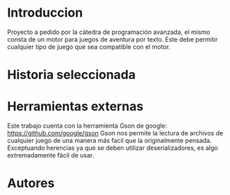 # Introduccion
Proyecto a pedido por la cátedra de programación avanzada, el mismo consta de un motor para juegos de aventura por texto. Este debe permitir cualquier tipo de juego que sea compatible con el motor.

# Historia seleccionada

# Herramientas externas
Este trabajo cuenta con la herramienta Gson de google: https://github.com/google/gson
Gson nos permite la lectura de archivos de cualquier juego de una manera más facil que la originalmente pensada. Exceptuando herencias ya que se deben utilizar deserializadores, es algo extremadamente fácil de usar.

# Autores
